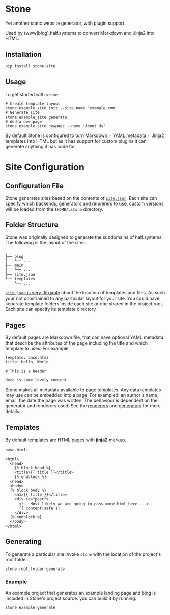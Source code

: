 # Stone

Yet another static website generator, with plugin support.

Used by (www|blog).half.systems to convert Markdown and Jinja2 into HTML.


## Installation


    pip install stone-site


## Usage

To get started with `stone`:

    # Create template layout
    stone example_site init --site-name 'example.com'
    # Generate site
    stone example_site generate
    # Add a new page
    stone example_site newpage --name "About Us"

By default Stone is configured to turn Markdown + YAML metadata + Jinja2
templates into HTML but as it has support for custom plugins it can generate
anything it has code for.

# Site Configuration

## Configuration File

Stone generates sites based on the contents of [`site.json`](docs/site-json.md).
Each site can specify which backends, generators and renderers to use, custom
versions will be loaded from the `$HOME/.stone` directory.

## Folder Structure

Stone was originally designed to generate the subdomains of half.systems.
The following is the layout of the sites:

    .
    ├── blog
    │   └── ...
    ├── main
    │   └── ...
    ├── site.json
    └── templates
        └── ...

[`site.json` is very flexiable](docs/site-json.md) about the location of
templates and files. As such your not constrained to any particular layout for
your site. You could have separate template folders inside each site or one
shared in the project root. Each site can specify its template directory


## Pages

By default pages are Markdown file, that can have optional YAML metadata that
describe the attributes of the page including the title and which template to
uses. For example:


    template: base.html
    title: Hello, World
    
    # This is a header
    
    Here is some lovely content.

Stone makes all metadata available to page templates. Any data templates may use
can be embedded into a page. For exampled: an author's name, email, the date the
page was written. The behaviour is dependent on the generator and renderers
used. See the [renderers](docs/renderers.md) and
[generators](docs/generators.md) for more details.


## Templates

By default templates are HTML pages with **[jinja2](http://jinja.pocoo.org)**
markup.

`base.html`:

    <html>
      <head>
        {% block head %}
        <title>{{ title }}</title>
        {% endblock %}
      <head>
      <body>
      {% block body %}
        <h1>{{ title }}</title>
        <div id="post">
          <!-- Most likely we are going to pass more html here --->
          {{ content|safe }}
        </div>
      {% endblock %}
      </body>
    </html>


## Generating

To generate a particular site invoke `stone` with the location of the project's
root folder.

```
stone root_folder generate
```

### Example

An example project that generates an example landing page and blog is included
in Stone's project source. you can build it by running:

    stone example generate

